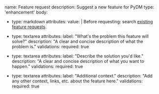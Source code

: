 name: Feature request
description: Suggest a new feature for PyDM
type: 'enhancement'
body:

  - type: markdown
    attributes:
      value: |
        Before requesting: search [existing feature requests](https://github.com/slaclab/pydm/issues).

  - type: textarea
    attributes:
      label: "What's the problem this feature will solve?"
      description: "A clear and concise description of what the problem is."
    validations:
      required: true

  - type: textarea
    attributes:
      label: "Describe the solution you'd like."
      description: "A clear and concise description of what you want to happen."
    validations:
      required: true

  - type: textarea
    attributes:
      label: "Additional context."
      description: "Add any other context, links, etc. about the feature here."
    validations:
      required: true

